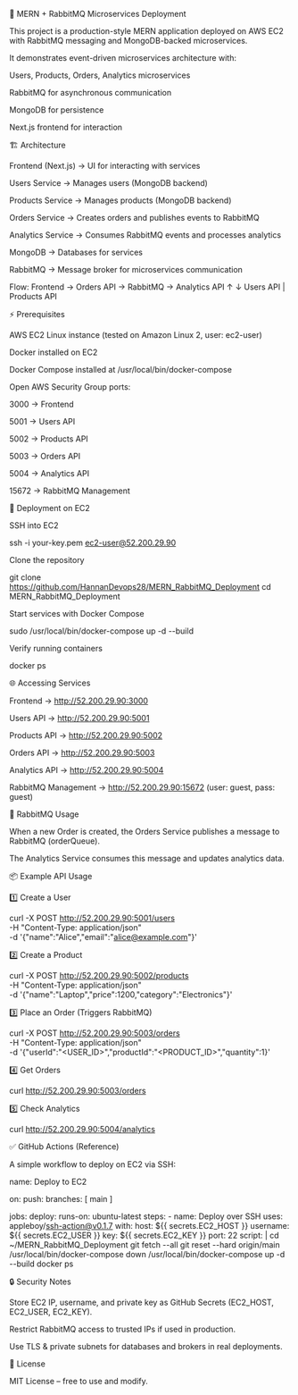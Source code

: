 🚀 MERN + RabbitMQ Microservices Deployment

This project is a production-style MERN application deployed on AWS EC2 with RabbitMQ messaging and MongoDB-backed microservices.

It demonstrates event-driven microservices architecture with:

Users, Products, Orders, Analytics microservices

RabbitMQ for asynchronous communication

MongoDB for persistence

Next.js frontend for interaction

🏗️ Architecture

Frontend (Next.js) → UI for interacting with services

Users Service → Manages users (MongoDB backend)

Products Service → Manages products (MongoDB backend)

Orders Service → Creates orders and publishes events to RabbitMQ

Analytics Service → Consumes RabbitMQ events and processes analytics

MongoDB → Databases for services

RabbitMQ → Message broker for microservices communication

Flow:
Frontend → Orders API → RabbitMQ → Analytics API
↑ ↓
Users API | Products API

⚡ Prerequisites

AWS EC2 Linux instance (tested on Amazon Linux 2, user: ec2-user)

Docker installed on EC2

Docker Compose installed at /usr/local/bin/docker-compose

Open AWS Security Group ports:

3000 → Frontend

5001 → Users API

5002 → Products API

5003 → Orders API

5004 → Analytics API

15672 → RabbitMQ Management

🔧 Deployment on EC2

SSH into EC2

ssh -i your-key.pem ec2-user@52.200.29.90


Clone the repository

git clone https://github.com/HannanDevops28/MERN_RabbitMQ_Deployment
cd MERN_RabbitMQ_Deployment


Start services with Docker Compose

sudo /usr/local/bin/docker-compose up -d --build


Verify running containers

docker ps

🌐 Accessing Services

Frontend → http://52.200.29.90:3000

Users API → http://52.200.29.90:5001

Products API → http://52.200.29.90:5002

Orders API → http://52.200.29.90:5003

Analytics API → http://52.200.29.90:5004

RabbitMQ Management → http://52.200.29.90:15672
 (user: guest, pass: guest)

🐇 RabbitMQ Usage

When a new Order is created, the Orders Service publishes a message to RabbitMQ (orderQueue).

The Analytics Service consumes this message and updates analytics data.

📦 Example API Usage

1️⃣ Create a User

curl -X POST http://52.200.29.90:5001/users \
  -H "Content-Type: application/json" \
  -d '{"name":"Alice","email":"alice@example.com"}'


2️⃣ Create a Product

curl -X POST http://52.200.29.90:5002/products \
  -H "Content-Type: application/json" \
  -d '{"name":"Laptop","price":1200,"category":"Electronics"}'


3️⃣ Place an Order (Triggers RabbitMQ)

curl -X POST http://52.200.29.90:5003/orders \
  -H "Content-Type: application/json" \
  -d '{"userId":"<USER_ID>","productId":"<PRODUCT_ID>","quantity":1}'


4️⃣ Get Orders

curl http://52.200.29.90:5003/orders


5️⃣ Check Analytics

curl http://52.200.29.90:5004/analytics

✅ GitHub Actions (Reference)

A simple workflow to deploy on EC2 via SSH:

name: Deploy to EC2

on:
  push:
    branches: [ main ]

jobs:
  deploy:
    runs-on: ubuntu-latest
    steps:
      - name: Deploy over SSH
        uses: appleboy/ssh-action@v0.1.7
        with:
          host: ${{ secrets.EC2_HOST }}
          username: ${{ secrets.EC2_USER }}
          key: ${{ secrets.EC2_KEY }}
          port: 22
          script: |
            cd ~/MERN_RabbitMQ_Deployment
            git fetch --all
            git reset --hard origin/main
            /usr/local/bin/docker-compose down
            /usr/local/bin/docker-compose up -d --build
            docker ps

🔒 Security Notes

Store EC2 IP, username, and private key as GitHub Secrets (EC2_HOST, EC2_USER, EC2_KEY).

Restrict RabbitMQ access to trusted IPs if used in production.

Use TLS & private subnets for databases and brokers in real deployments.

📜 License

MIT License – free to use and modify.

